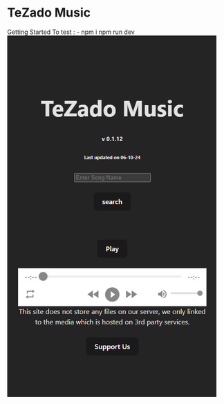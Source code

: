 # TeZado Music

Getting Started
To test : - npm i 
            npm run dev
<img src="https://github.com/TeZado/TeZado-Music/blob/main/src/assets/Screenshot%202024-06-12%20000549.png" alt="Girl in a jacket" >
